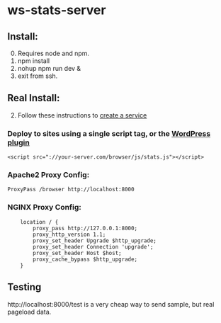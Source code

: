 #  ws-stats-server

## Install:

0. Requires node and npm.
1. npm install
2. nohup npm run dev &
3. exit from ssh.

## Real Install:
2. Follow these instructions to [create a service](https://www.terlici.com/2015/06/20/running-node-forever.html)

### Deploy to sites using a single script tag, or the [WordPress plugin](https://github.com/Wier-Stewart/ws-stats)
`<script src="://your-server.com/browser/js/stats.js"></script> `

### Apache2 Proxy Config:

`ProxyPass /browser http://localhost:8000`

### NGINX Proxy Config:
```
    location / {
        proxy_pass http://127.0.0.1:8000;
        proxy_http_version 1.1;
        proxy_set_header Upgrade $http_upgrade;
        proxy_set_header Connection 'upgrade';
        proxy_set_header Host $host;
        proxy_cache_bypass $http_upgrade;
    }
```

## Testing

http://localhost:8000/test is a very cheap way to send sample, but real pageload data.